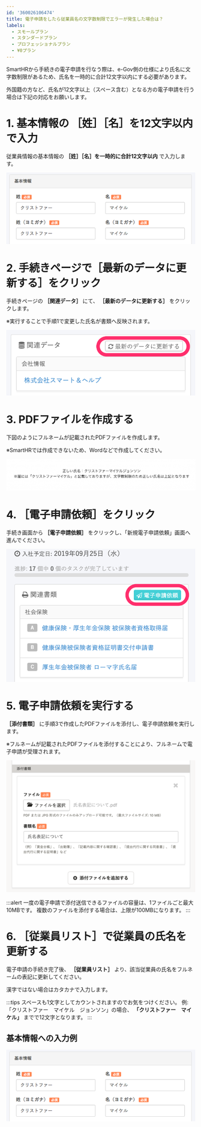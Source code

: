 ```yaml
---
id: '360026106474'
title: 電子申請をしたら従業員名の文字数制限でエラーが発生した場合は？
labels:
  - スモールプラン
  - スタンダードプラン
  - プロフェッショナルプラン
  - ¥0プラン
---
```

SmartHRから手続きの電子申請を行なう際は、e-Gov側の仕様により氏名に文字数制限があるため、氏名を一時的に合計12文字以内にする必要があります。

外国籍の方など、氏名が12文字以上（スペース含む）となる方の電子申請を行う場合は下記の対応をお願いします。

# 1\. 基本情報の ［姓］［名］を12文字以内で入力

従業員情報の基本情報の **［姓］［名］を一時的に合計12文字以内** で入力します。

![](./e94a7ed23ec57a983045f9f29b1a9fa8-1.png)

# 2\. 手続きページで［最新のデータに更新する］をクリック

手続きページの **［関連データ］** にて、 **［最新のデータに更新する］** をクリックします。

※実行することで手順1で変更した氏名が書類へ反映されます。

![](./00_image1.png)

# 3\. PDFファイルを作成する

下図のようにフルネームが記載されたPDFファイルを作成します。

※SmartHRでは作成できないため、Wordなどで作成してください。

![](./7dd4c3f74f006b34bb1d70d7adebd54e-1024x173.png)

# 4\. ［電子申請依頼］をクリック

手続き画面から **［電子申請依頼］** をクリックし、「新規電子申請依頼」画面へ進んでください。

![](./01_image1.png)

# 5\. 電子申請依頼を実行する

 **［添付書類］** に手順3で作成したPDFファイルを添付し、電子申請依頼を実行します。

※フルネームが記載されたPDFファイルを添付することにより、フルネームで電子申請が受理されます。

![](./__________2022-02-01_16_05_37.png)

:::alert
一度の電子申請で添付送信できるファイルの容量は、1ファイルごと最大10MBです。
複数のファイルを添付する場合は、上限が100MBになります。
:::

# 6\. ［従業員リスト］で従業員の氏名を更新する

電子申請の手続き完了後、 **［従業員リスト］** より、該当従業員の氏名をフルネームの表記に更新してください。

漢字ではない場合はカタカナで入力します。

:::tips
スペースも1文字としてカウントされますのでお気をつけください。
例: 「クリストファー　マイケル　ジョンソン」の場合、 **「クリストファー　マイケル」** までで12文字となります。
:::

## 基本情報への入力例

![](./e94a7ed23ec57a983045f9f29b1a9fa8.png)
